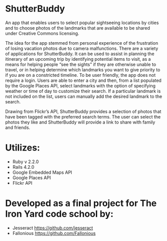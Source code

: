 # ShutterBuddy

An app that enables users to select popular sightseeing locations by cities and to choose photos of the landmarks that are available to be shared under Creative Commons licensing.

The idea for the app stemmed from personal experience of the frustration of losing vacation photos due to camera malfunctions. There are a variety of applications for ShutterBuddy. It can be used to assist in planning the itinerary of an upcoming trip by identifying potential items to visit, as a means for helping people “see the sights” if they are otherwise unable to travel, or in helping determine which landmarks you want to give priority to if you are on a constricted timeline.
To be user friendly, the app does not require a login. Users are able to enter a city and then, from a list populated by the Google Places API, select landmarks with the option of specifying weather or time of day to customize their search. If a particular landmark is not included on the list, users can manually add the desired landmark to the search.

Drawing from Flickr’s API, ShutterBuddy provides a selection of photos that have been tagged with the preferred search terms. The user can select the photos they like and ShutterBuddy will provide a link to share with family and friends.

# Utilizes:
* Ruby v 2.2.0
* Rails 4.2.0
* Google Embedded Maps API
* Google Places API
* Flickr API

# Developed as a final project for The Iron Yard code school by:
* Jesseract https://github.com/jesseract
* Fallonious https://github.com/Fallonious
